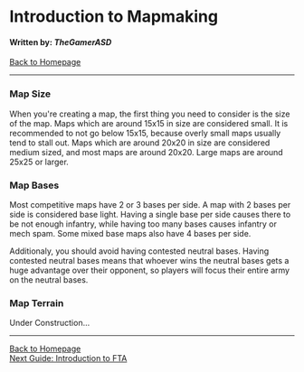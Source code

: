 # Introduction to Mapmaking
#### Written by: *TheGamerASD*
[Back to Homepage](https://thegamerasd.github.io/AWBW-Mapmaking-Guide)

___

### Map Size
When you're creating a map, the first thing you need to consider is the size of the map.
Maps which are around 15x15 in size are considered small. It is recommended to not go below 15x15, because overly small maps usually tend to stall out. Maps which are around 20x20 in size are considered medium sized, and most maps are around 20x20. Large maps are around 25x25 or larger.

### Map Bases
Most competitive maps have 2 or 3 bases per side. A map with 2 bases per side is considered base light. Having a single base per side causes there to be not enough infantry, while having too many bases causes infantry or mech spam. Some mixed base maps also have 4 bases per side.

Additionaly, you should avoid having contested neutral bases. Having contested neutral bases means that whoever wins the neutral bases gets a huge advantage over their opponent, so players will focus their entire army on the neutral bases.

### Map Terrain
Under Construction...


___

[Back to Homepage](https://thegamerasd.github.io/AWBW-Mapmaking-Guide)<br>
[Next Guide: Introduction to FTA](beginner/introduction_to_fta.md)